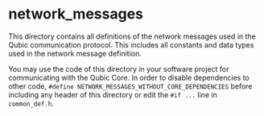 # network_messages

This directory contains all definitions of the network messages used in the Qubic communication protocol. 
This includes all constants and data types used in the network message definition.

You may use the code of this directory in your software project for communicating with the Qubic Core.
In order to disable dependencies to other code, `#define NETWORK_MESSAGES_WITHOUT_CORE_DEPENDENCIES`
before including any header of this directory or edit the `#if ...` line in `common_def.h`.
